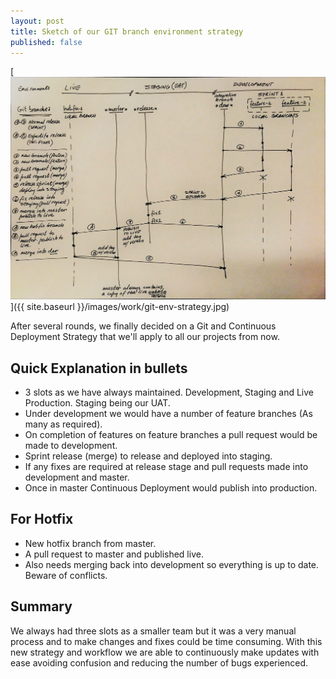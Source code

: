 ```yaml
---
layout: post
title: Sketch of our GIT branch environment strategy
published: false
---
```


[![ENV](/images/work/git-env-strategy.jpg)]({{ site.baseurl }}/images/work/git-env-strategy.jpg)

After several rounds, we finally decided on a Git and Continuous Deployment Strategy that we'll apply to all our projects from now.

## Quick Explanation in bullets

- 3 slots as we have always maintained.  Development, Staging and Live Production.  Staging being our UAT.
- Under development we would have a number of feature branches (As many as required).
- On completion of features on feature branches a pull request would be made to development.
- Sprint release (merge) to release and deployed into staging.
- If any fixes are required at release stage and pull requests made into development and master.
- Once in master Continuous Deployment would publish into production.

## For Hotfix

 - New hotfix branch from master.
 - A pull request to master and published live.
 - Also needs merging back into development so everything is up to date. Beware of conflicts.

## Summary

We always had three slots as a smaller team but it was a very manual process and to make changes and fixes could be time consuming. With this new strategy and workflow we are able to continuously make updates with ease avoiding confusion and reducing the number of bugs experienced.

